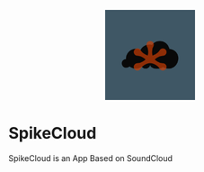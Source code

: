 <p align="center">
	<img src="SpikeCloud.png" width="160" height="160" alt="SpikeCloud" />  
</p>

# SpikeCloud
SpikeCloud is an App Based on SoundCloud 
